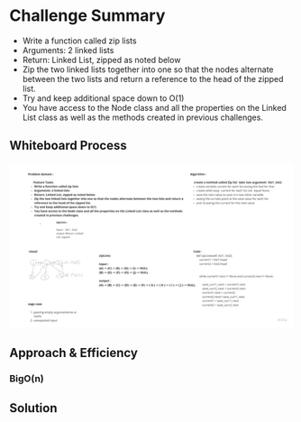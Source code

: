 # Challenge Summary
+ Write a function called zip lists
+ Arguments: 2 linked lists
+ Return: Linked List, zipped as noted below
+ Zip the two linked lists together into one so that the nodes alternate between the two lists and return a reference to the head of the zipped list.
+ Try and keep additional space down to O(1)
+ You have access to the Node class and all the properties on the Linked List class as well as the methods created in previous challenges.

## Whiteboard Process
![linked-list-zip](linked_list/assets/linked-list-zip.jpg)
## Approach & Efficiency
### BigO(n)

## Solution
<!-- Show how to run your code, and examples of it in action -->
